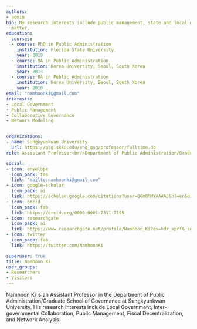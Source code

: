 ```yaml
---
authors:
- admin
bio: My research interests include public management, state and local government, and intergovernmental relations.
  matter.
education:
  courses:
  - course: PhD in Public Administration
    institution: Florida State University
    year: 2019
  - course: MA in Public Administration
    institution: Korea University, Seoul, South Korea
    year: 2013
  - course: BA in Public Administration
    institution: Korea University, Seoul, South Korea
    year: 2010
email: "namhoonki@gmail.com"
interests:
- Local Government
- Public Management
- Collaborative Governance
- Network Modeling


organizations:
- name: Sungkyunkwan University
  url: https://gsg.skku.edu/eng_gsg/professor/fulltime.do
role: Assistant Professor<br/>Department of Public Administration/Graduate School of Governance

social:
- icon: envelope
  icon_pack: fas
  link: "mailto:namhoonki@gmail.com"
- icon: google-scholar
  icon_pack: ai
  link: https://scholar.google.com/citations?user=Q6m0MMYAAAAJ&hl=en&oi=sra
- icon: orcid
  icon_pack: fab
  link: https://orcid.org/0000-0001-7311-7195
- icon: researchgate
  icon_pack: ai
  link: https://www.researchgate.net/profile/Namhoon_Ki?ev=hdr_xprf&_sg=FLn3tvUyLGIA63phxesNbR8NVSDoD-v3cTY3cgthC7fZFSvHQbCrP0QZ4xRaw0p9jwwDRamjZ13zdxY3IuFQ2lCY
- icon: twitter
  icon_pack: fab
  link: https://twitter.com/NamhoonKi

superuser: true
title: Namhoon Ki
user_groups:
- Researchers
- Visitors
---
```


Namhoon Ki is an Assistant Professor in the Department of Public Administration/Graduate School of Governance at Sungkyunkwan University. His research interests include Local Government, Inter-governmental Collaboration, Public Management, Fiscal Decentralization, and Network Analysis.
